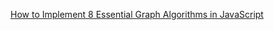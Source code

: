 
[How to Implement 8 Essential Graph Algorithms in JavaScript](https://www.freecodecamp.org/news/8-essential-graph-algorithms-in-javascript)
